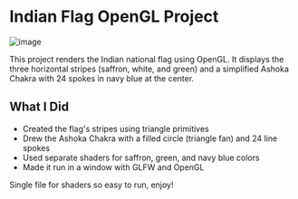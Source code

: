 # Indian Flag OpenGL Project

![image](https://github.com/user-attachments/assets/91fb82bb-e1d0-42c2-9dc7-11428d416c09)


This project renders the Indian national flag using OpenGL. It displays the three horizontal stripes (saffron, white, and green) and a simplified Ashoka Chakra with 24 spokes in navy blue at the center.

## What I Did
- Created the flag's stripes using triangle primitives
- Drew the Ashoka Chakra with a filled circle (triangle fan) and 24 line spokes
- Used separate shaders for saffron, green, and navy blue colors
- Made it run in a window with GLFW and OpenGL

Single file for shaders so easy to run, enjoy!
